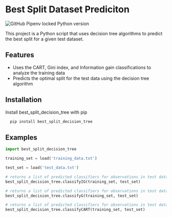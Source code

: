 
# Best Split Dataset Prediciton

![GitHub Pipenv locked Python version](https://img.shields.io/github/pipenv/locked/python-version/dlamotto/decision-tree-split-prediction)

This project is a Python script that uses decision tree algorithms to predict the best split for a given test dataset. 



## Features

- Uses the CART, Gini index, and Information gain classifications to analyze the training data
- Predicts the optimal split for the test data using the decision tree algorithm


## Installation

Install best_split_decision_tree with pip

```bash
  pip install best_split_decision_tree
```
    
## Examples

```python
import best_split_decision_tree 

training_set = load('training_data.txt')

test_set = load('test_data.txt')

# returns a list of predicted classifiers for observations in test data using Information Gain classification
best_split_decision_tree.classifyIG(training_set, test_set)

# returns a list of predicted classifiers for observations in test data using Gini Index classification
best_split_decision_tree.classifyG(training_set, test_set)

# returns a list of predicted classifiers for observations in test data using CART classification
best_split_decision_tree.classifyCART(training_set, test_set)

```

